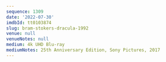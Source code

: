 ```yaml
---
sequence: 1309
date: '2022-07-30'
imdbId: tt0103874
slug: bram-stokers-dracula-1992
venue: null
venueNotes: null
medium: 4k UHD Blu-ray
mediumNotes: 25th Anniversary Edition, Sony Pictures, 2017
---
```


